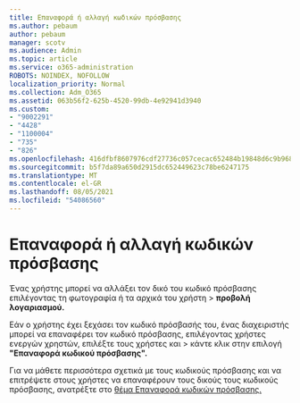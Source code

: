 ```yaml
---
title: Επαναφορά ή αλλαγή κωδικών πρόσβασης
ms.author: pebaum
author: pebaum
manager: scotv
ms.audience: Admin
ms.topic: article
ms.service: o365-administration
ROBOTS: NOINDEX, NOFOLLOW
localization_priority: Normal
ms.collection: Adm_O365
ms.assetid: 063b56f2-625b-4520-99db-4e92941d3940
ms.custom:
- "9002291"
- "4428"
- "1100004"
- "735"
- "826"
ms.openlocfilehash: 416dfbf8607976cdf27736c057cecac652484b19848d6c9b9680e265394819b3
ms.sourcegitcommit: b5f7da89a650d2915dc652449623c78be6247175
ms.translationtype: MT
ms.contentlocale: el-GR
ms.lasthandoff: 08/05/2021
ms.locfileid: "54086560"
---
```

# <a name="reset-or-change-passwords"></a>Επαναφορά ή αλλαγή κωδικών πρόσβασης

Ένας χρήστης μπορεί να αλλάξει τον δικό του κωδικό πρόσβασης επιλέγοντας τη φωτογραφία ή τα αρχικά του χρήστη > **προβολή λογαριασμού.**
  
Εάν ο χρήστης έχει ξεχάσει τον κωδικό πρόσβασής του, ένας διαχειριστής μπορεί να επαναφέρει τον κωδικό πρόσβασης, επιλέγοντας χρήστες ενεργών χρηστών, επιλέξτε τους χρήστες και  >  [](https://portal.office.com/adminportal/home#/users)κάντε κλικ στην επιλογή **"Επαναφορά κωδικού πρόσβασης".**
  
Για να μάθετε περισσότερα σχετικά με τους κωδικούς πρόσβασης και να επιτρέψετε στους χρήστες να επαναφέρουν τους δικούς τους κωδικούς πρόσβασης, ανατρέξτε στο [θέμα Επαναφορά κωδικών πρόσβασης.](/microsoft-365/admin/add-users/reset-passwords)
